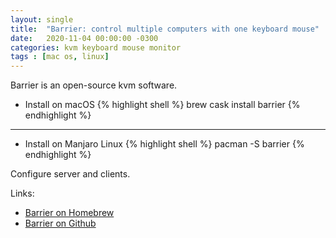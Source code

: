 ```yaml
---
layout: single
title:  "Barrier: control multiple computers with one keyboard mouse"
date:   2020-11-04 00:00:00 -0300
categories: kvm keyboard mouse monitor
tags : [mac os, linux]
---
```


Barrier is an open-source kvm software.

- Install on macOS
{% highlight shell %}
brew cask install barrier
{% endhighlight %}

---

- Install on Manjaro Linux
{% highlight shell %}
pacman -S barrier
{% endhighlight %}

Configure server and clients.

Links:
- [Barrier on Homebrew][1]
- [Barrier on Github][2]

[1]: https://formulae.brew.sh/cask/barrier
[2]: https://github.com/debauchee/barrier
